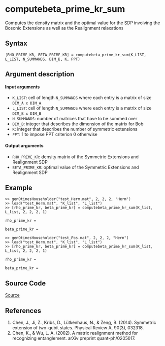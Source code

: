 # computebeta_prime_kr_sum
Computes the density matrix and the optimal value for the SDP involving the Bosonic Extensions as well as the Realignment relaxations

## Syntax
``[RHO_PRIME_KR, BETA_PRIME_KR] = computebeta_prime_kr_sum(K_LIST, L_LIST, N_SUMMANDS, DIM_B, K, PPT)``

## Argument description
#### Input arguments
- ``K_LIST``: cell of length ``N_SUMMANDS`` where each entry is a matrix of size ``DIM_A x DIM_A``
- ``L_LIST``: cell of length ``N_SUMMANDS`` where each entry is a matrix of size ``DIM_B x DIM_B``
- ``N_SUMMANDS``: number of matrices that have to be summed over
- ``DIM_B``: integer that describes the dimension of the matrix for Bob
- ``K``: integer that describes the number of symmetric extensions
- ``PPT``: 1 to impose PPT criterion
           0 otherwise

#### Output arguments
- ``RHO_PRIME_KR``: density matrix of the Symmetric Extensions and Realignment SDP
- ``BETA_PRIME_KR``: optimal value of the Symmetric Extensions and Realignment SDP

## Example
    >> genOtimesHouseholder("test_Herm.mat", 2, 2, 2, "Herm")
    >> load("test_Herm.mat", "K_list", "L_list")
    >> [rho_prime_kr, beta_prime_kr] = computebeta_prime_kr_sum(K_list, L_list, 2, 2, 2, 1)

    rho_prime_kr =

    beta_prime_kr =

    >> genOtimesHouseholder("test_Pos.mat", 2, 2, 2, "Herm")
    >> load("test_Herm.mat", "K_list", "L_list")
    >> [rho_prime_kr, beta_prime_kr] = computebeta_prime_kr_sum(K_list, L_list, 2, 2, 2, 1)

    rho_prime_kr =

    beta_prime_kr =

## Source Code
[Source](https://github.com/ankith-mohan/SEP/blob/main/SDPs/UpperBounds/sum/computebeta_prime_kr_sum.m)

## References
1. Chen, J., Ji, Z., Kribs, D., Lütkenhaus, N., & Zeng, B. (2014). Symmetric extension of two-qubit states. Physical Review A, 90(3), 032318.
2. Chen, K., & Wu, L. A. (2002). A matrix realignment method for recognizing entanglement. arXiv preprint quant-ph/0205017.
